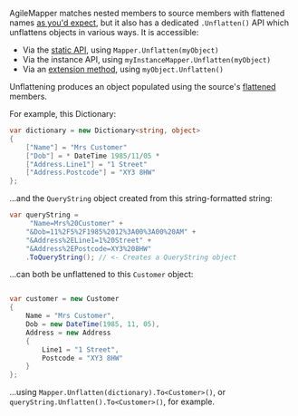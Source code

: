 AgileMapper matches nested members to source members with flattened names [as you'd expect](Member-Matching), but it also has a dedicated `.Unflatten()` API which unflattens objects in various ways. It is accessible:

- Via the [static API](Static-vs-Instance-Mappers), using `Mapper.Unflatten(myObject)`
- Via the instance API, using `myInstanceMapper.Unflatten(myObject)`
- Via an [extension method](Mapping-Extension-Methods), using `myObject.Unflatten()`

Unflattening produces an object populated using the source's [flattened](Object-Flattening) members.

For example, this Dictionary:

```cs
var dictionary = new Dictionary<string, object>
{
    ["Name"] = "Mrs Customer"
    ["Dob"] = * DateTime 1985/11/05 *
    ["Address.Line1"] = "1 Street"
    ["Address.Postcode"] = "XY3 8HW"
};
```

...and the `QueryString` object created from this string-formatted string:

```cs
var queryString = 
     "Name=Mrs%20Customer" +
    "&Dob=11%2F5%2F1985%2012%3A00%3A00%20AM" +
    "&Address%2ELine1=1%20Street" +
    "&Address%2EPostcode=XY3%208HW"
    .ToQueryString(); // <- Creates a QueryString object
```

...can both be unflattened to this `Customer` object:

```cs

var customer = new Customer
{
    Name = "Mrs Customer",
    Dob = new DateTime(1985, 11, 05),
    Address = new Address
    {
        Line1 = "1 Street",
        Postcode = "XY3 8HW"
    }
};
```

...using `Mapper.Unflatten(dictionary).To<Customer>()`, or `queryString.Unflatten().To<Customer>()`, for example.